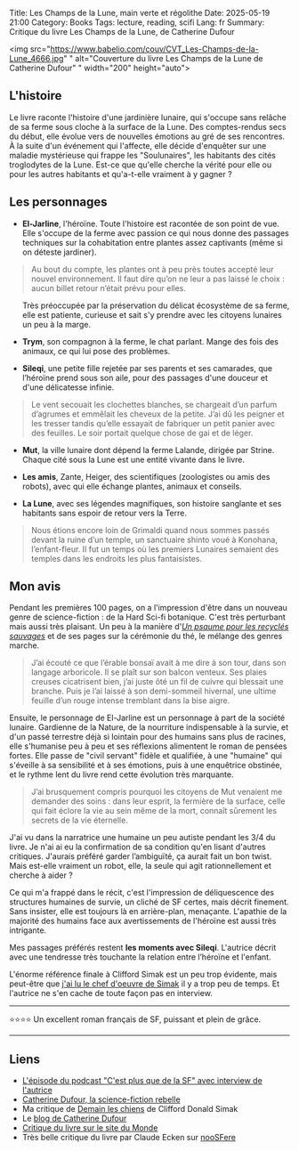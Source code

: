 Title: Les Champs de la Lune, main verte et régolithe
Date: 2025-05-19 21:00
Category: Books
Tags: lecture, reading, scifi
Lang: fr
Summary: Critique du livre Les Champs de la Lune, de Catherine Dufour

<img src="https://www.babelio.com/couv/CVT_Les-Champs-de-la-Lune_4666.jpg"
" alt="Couverture du livre Les Champs de la Lune de Catherine Dufour"
" width="200" height="auto">

## L'histoire

Le livre raconte l'histoire d'une jardinière lunaire, qui s'occupe sans relâche de sa ferme sous cloche à la surface de la Lune. Des comptes-rendus secs du début, elle évolue vers de nouvelles émotions au gré de ses rencontres. À la suite d'un événement qui l'affecte, elle décide d'enquêter sur une maladie mystérieuse qui frappe les "Soulunaires", les habitants des cités troglodytes de la Lune. Est-ce que qu'elle cherche la vérité pour elle ou pour les autres habitants et qu'a-t-elle vraiment à y gagner ?

## Les personnages

* **El-Jarline**, l'héroïne. Toute l'histoire est racontée de son point de vue. Elle s'occupe de la ferme avec passion ce qui nous donne des passages techniques sur la cohabitation entre plantes assez captivants (même si on déteste jardiner).

> Au bout du compte, les plantes ont à peu près toutes accepté leur nouvel environnement. Il faut dire qu’on ne leur a pas laissé le choix : aucun billet retour n’était prévu pour elles.

<ul>Très préoccupée par la préservation du délicat écosystème de sa ferme, elle est patiente, curieuse et sait s'y prendre avec les citoyens lunaires un peu à la marge.</ul>

* **Trym**, son compagnon à la ferme, le chat parlant. Mange des fois des animaux, ce qui lui pose des problèmes.

* **Sileqi**, une petite fille rejetée par ses parents et ses camarades, que l’héroïne prend sous son aile, pour des passages d'une douceur et d'une délicatesse infinie.

> Le vent secouait les clochettes blanches, se chargeait d’un parfum d’agrumes et emmêlait les cheveux de la petite. J’ai dû les peigner et les tresser tandis qu’elle essayait de fabriquer un petit panier avec des feuilles. Le soir portait quelque chose de gai et de léger.

* **Mut**, la ville lunaire dont dépend la ferme Lalande, dirigée par Strine. Chaque cité sous la Lune est une entité vivante dans le livre.

* **Les amis**, Zante, Heiger, des scientifiques (zoologistes ou amis des robots), avec qui elle échange plantes, animaux et conseils.

* **La Lune**, avec ses légendes magnifiques, son histoire sanglante et ses habitants sans espoir de retour vers la Terre.

> Nous étions encore loin de Grimaldi quand nous sommes passés devant la ruine d’un temple, un sanctuaire shinto voué à Konohana, l’enfant-fleur. Il fut un temps où les premiers Lunaires semaient des temples dans les endroits les plus fantaisistes.

## Mon avis

Pendant les premières 100 pages, on a l'impression d'être dans un nouveau genre de science-fiction : de la Hard Sci-fi botanique. C'est très perturbant mais aussi très plaisant. Un peu à la manière d'_[Un psaume pour les recyclés sauvages](https://www.l-atalante.com/catalogue/la-dentelle-du-cygne/un-psaume-pour-les-recycles-sauvages-9791036001192/)_ et de ses pages sur la cérémonie du thé, le mélange des genres marche.

> J’ai écouté ce que l’érable bonsaï avait à me dire à son tour, dans son langage arboricole. Il se plaît sur son balcon venteux. Ses plaies creuses cicatrisent bien, j’ai juste ôté un fil de cuivre qui blessait une branche. Puis je l’ai laissé à son demi-sommeil hivernal, une ultime feuille d’un rouge intense tremblant dans la bise aigre.

Ensuite, le personnage de El-Jarline est un personnage à part de la société lunaire. Gardienne de la Nature, de la nourriture indispensable à la survie, et d'un passé terrestre déjà si lointain pour des humains sans plus de racines, elle s'humanise peu à peu et ses réflexions alimentent le roman de pensées fortes. Elle passe de "civil servant" fidèle et qualifiée, à une "humaine" qui s'éveille à sa sensibilité et à ses émotions, puis à une enquêtrice obstinée, et le rythme lent du livre rend cette évolution très marquante.

> J’ai brusquement compris pourquoi les citoyens de Mut venaient me demander des soins : dans leur esprit, la fermière de la surface, celle qui fait éclore la vie au sein même de la mort, connaît sûrement les secrets de la vie éternelle.

J'ai vu dans la narratrice une humaine un peu autiste pendant les 3/4 du livre. Je n'ai ai eu la confirmation de sa condition qu'en lisant d'autres critiques. J'aurais préféré garder l’ambiguïté, ça aurait fait un bon twist. Mais est-elle vraiment un robot, elle, la seule qui agit rationnellement et cherche à aider ?

Ce qui m'a frappé dans le récit, c'est l'impression de déliquescence des structures humaines de survie, un cliché de SF certes, mais décrit finement. Sans insister, elle est toujours là en arrière-plan, menaçante. L'apathie de la majorité des humains face aux avertissements de l'héroïne est aussi très intrigante.

Mes passages préférés restent **les moments avec Sileqi**. L'autrice décrit avec une tendresse très touchante la relation entre l’héroïne et l'enfant.

L'énorme référence finale à Clifford Simak est un peu trop évidente, mais peut-être que [j'ai lu le chef d'oeuvre de Simak]({filename}/books/demain-les-chiens.md) il y a trop peu de temps. Et l'autrice ne s'en cache de toute façon pas en interview.

---

⭐⭐⭐⭐ Un excellent roman français de SF, puissant et plein de grâce.

---

## Liens

* [L'épisode du podcast "C'est plus que de la SF" avec interview de l'autrice](https://www.cestplusquedelasf.com/podcasts/les-champs-de-la-lune)
* [Catherine Dufour, la science-fiction rebelle](https://www.cestplusquedelasf.com/actualites/catherine-dufour-la-science-fiction-rebelle)
* Ma critique de [Demain les chiens]({filename}/books/demain-les-chiens.md) de Clifford Donald Simak
* Le [blog de Catherine Dufour](https://kat.mecreant.org/)
* [Critique du livre sur le site du Monde](https://www.lemonde.fr/livres/article/2024/11/14/nos-choix-de-lectures-je-suis-celle-que-vous-cherchez-les-champs-de-la-lune-la-petite-s-ur_6392686_3260.html)
* Très belle critique du livre par Claude Ecken sur [nooSFere](https://www.noosfere.org/Livres/niourf.asp?numlivre=2146639154)
